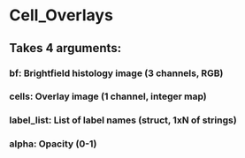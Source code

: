 # Cell_Overlays

## Takes 4 arguments:
### bf: Brightfield histology image (3 channels, RGB)
### cells: Overlay image (1 channel, integer map)
### label_list: List of label names (struct, 1xN of strings)
### alpha: Opacity (0-1)
